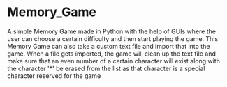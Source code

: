 # Memory_Game

A simple Memory Game made in Python with the help of GUIs where the user can choose a certain difficulty and then start playing the game. 
This Memory Game can also take a custom text file and import that into the game. When a file gets imported, the game will clean up the text file and make sure that an even number of a certain character will exist along with the character '*' be erased from the list as that character is a special character reserved for the game
